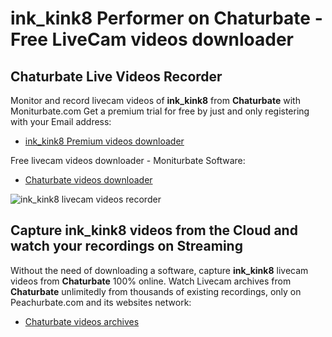 # ink_kink8 Performer on Chaturbate - Free LiveCam videos downloader

## Chaturbate Live Videos Recorder

Monitor and record livecam videos of **ink_kink8** from **Chaturbate** with Moniturbate.com
Get a premium trial for free by just and only registering with your Email address:
* [ink_kink8 Premium videos downloader](https://moniturbate.com/request-demo-licence-key.html)

Free livecam videos downloader - Moniturbate Software:
* [Chaturbate videos downloader](https://moniturbate.com/moniturbate-download-software.html)

![ink_kink8 livecam videos recorder](https://peachurnet.com/templates/moniturbate-software.png)


## Capture ink_kink8 videos from the Cloud and watch your recordings on Streaming

Without the need of downloading a software, capture **ink_kink8** livecam videos from **Chaturbate** 100% online.
Watch Livecam archives from **Chaturbate** unlimitedly from thousands of existing recordings, only on Peachurbate.com and its websites network:
* [Chaturbate videos archives](https://peachurnet.com/)